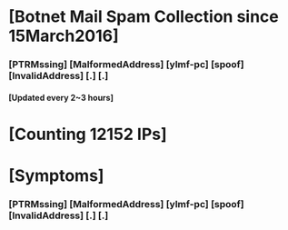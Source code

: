 # [Botnet Mail Spam Collection since 15March2016]
### [PTRMssing] [MalformedAddress] [ylmf-pc] [spoof] [InvalidAddress] [.] [.]
#### [Updated every 2~3 hours]

# [Counting 12152 IPs]

# [Symptoms] 
###   [PTRMssing] [MalformedAddress] [ylmf-pc] [spoof] [InvalidAddress] [.] [.]
